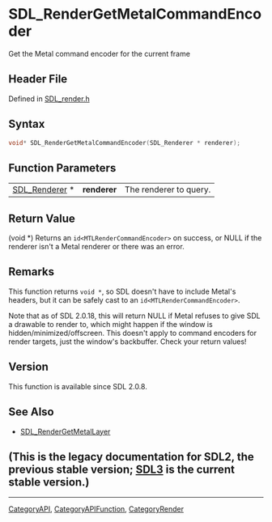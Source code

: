 # SDL_RenderGetMetalCommandEncoder

Get the Metal command encoder for the current frame

## Header File

Defined in [SDL_render.h](https://github.com/libsdl-org/SDL/blob/SDL2/include/SDL_render.h)

## Syntax

```c
void* SDL_RenderGetMetalCommandEncoder(SDL_Renderer * renderer);
```

## Function Parameters

|                                |              |                        |
| ------------------------------ | ------------ | ---------------------- |
| [SDL_Renderer](SDL_Renderer) * | **renderer** | The renderer to query. |

## Return Value

(void *) Returns an `id<MTLRenderCommandEncoder>` on success, or NULL if
the renderer isn't a Metal renderer or there was an error.

## Remarks

This function returns `void *`, so SDL doesn't have to include Metal's
headers, but it can be safely cast to an `id<MTLRenderCommandEncoder>`.

Note that as of SDL 2.0.18, this will return NULL if Metal refuses to give
SDL a drawable to render to, which might happen if the window is
hidden/minimized/offscreen. This doesn't apply to command encoders for
render targets, just the window's backbuffer. Check your return values!

## Version

This function is available since SDL 2.0.8.

## See Also

- [SDL_RenderGetMetalLayer](SDL_RenderGetMetalLayer)


## (This is the legacy documentation for SDL2, the previous stable version; [SDL3](https://wiki.libsdl.org/SDL3/) is the current stable version.)



----
[CategoryAPI](CategoryAPI), [CategoryAPIFunction](CategoryAPIFunction), [CategoryRender](CategoryRender)

